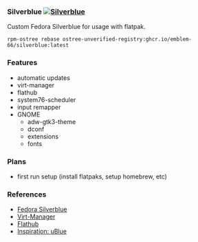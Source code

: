 ### Silverblue [![Silverblue](https://github.com/Emblem-66/Fedora-OSTree-Images/actions/workflows/build.yml/badge.svg)](https://github.com/Emblem-66/Fedora-OSTree-Images/actions/workflows/build.yml)

Custom Fedora Silverblue for usage with flatpak.

``` shell
rpm-ostree rebase ostree-unverified-registry:ghcr.io/emblem-66/silverblue:latest
```
### Features
- automatic updates
- virt-manager
- flathub
- system76-scheduler
- input remapper
- GNOME
  - adw-gtk3-theme
  - dconf
  - extensions
  - fonts
### Plans
- first run setup (install flatpaks, setup homebrew, etc)
### References
- [Fedora Silverblue](https://fedoraproject.org/silverblue)
- [Virt-Manager](https://virt-manager.org)
- [Flathub](https://flathub.org)
- [Inspiration: uBlue](https://github.com/ublue-os)
